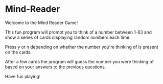 # Mind-Reader

Welcome to the Mind Reader Game! 

This fun program will prompt you to think of a number between 1-63 and show a series of cards 
displaying random numbers each time.

Press y or n depending on whether the number you're thinking of is present on the cards.

After a few cards the program will guess the number you were thinking of based on your answers to the previous questions. 

Have fun playing!
